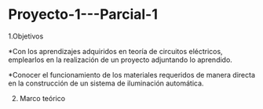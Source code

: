 # Proyecto-1---Parcial-1

1.Objetivos 

*Con los aprendizajes adquiridos en teoría de circuitos eléctricos, emplearlos en la realización de un proyecto adjuntando lo aprendido. 

*Conocer el funcionamiento de los materiales requeridos de manera directa en la construcción de un sistema de iluminación automática.

2. Marco teórico 
